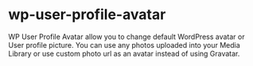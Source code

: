 # wp-user-profile-avatar
WP User Profile Avatar allow you to change default WordPress avatar or User profile picture. You can use any photos uploaded into your Media Library or use custom photo url as an avatar instead of using Gravatar.


